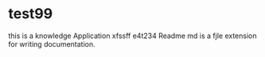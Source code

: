 # test99
this is a knowledge Application
xfssff e4t234
Readme md is a fjle extension for writing documentation.
